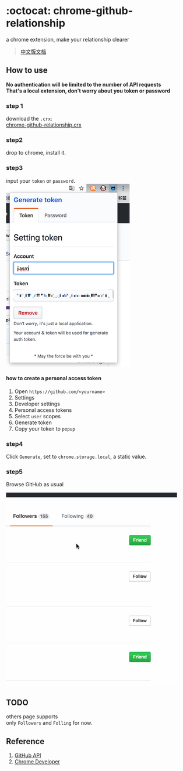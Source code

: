# :octocat: chrome-github-relationship
a chrome extension, make your relationship clearer

> [中文版文档](README_cn.md)

## How to use

**No authentication will be limited to the number of API requests**  
**That's a local extension, don't worry about you token or password**

### step 1

download the `.crx`:  
[chrome-github-relationship.crx](/dist/chrome-github-relationship.crx)

### step2

drop to chrome, install it.

### step3

input your `token` or `password`.  
![](/dist/example.png)

#### how to create a personal access token

1. Open `https://github.com/<yourname>`
2. Settings
3. Developer settings
4. Personal access tokens
5. Select `user` scopes
6. Generate token
7. Copy your token to `popup`

### step4

Click `Generate`, set to `chrome.storage.local`, a static value.

### step5

Browse GitHub as usual

![](/dist/example.gif)

## TODO

others page supports  
only `Followers` and `Folling` for now.

## Reference

1. [GitHub API](https://developer.github.com/v3/users/followers/#check-if-you-are-following-a-user)
2. [Chrome Developer](https://developer.chrome.com/extensions/getstarted)
